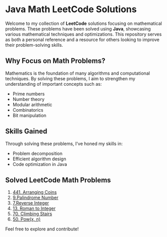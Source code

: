 <!-- Introduction Section -->
<h1>Java Math LeetCode Solutions</h1>

<p>
Welcome to my collection of <strong>LeetCode</strong> solutions focusing on mathematical problems. These problems have been solved using <strong>Java</strong>, showcasing various mathematical techniques and optimizations. This repository serves as both a personal reference and a resource for others looking to improve their problem-solving skills.
</p>

<h2>Why Focus on Math Problems?</h2>
<p>
Mathematics is the foundation of many algorithms and computational techniques. By solving these problems, I aim to strengthen my understanding of important concepts such as:
<ul>
  <li>Prime numbers</li>
  <li>Number theory</li>
  <li>Modular arithmetic</li>
  <li>Combinatorics</li>
  <li>Bit manipulation</li>
</ul>
</p>

<h2>Skills Gained</h2>
<p>
Through solving these problems, I've honed my skills in:
<ul>
  <li>Problem decomposition</li>
  <li>Efficient algorithm design</li>
  <li>Code optimization in Java</li>
</ul>
</p>

<!-- You can now start listing your LeetCode math problems -->
<h2>Solved LeetCode Math Problems</h2>
<ol>
  <li><a href="https://leetcode.com/problems/arranging-coins/">441. Arranging Coins
</a></li>
  <li><a href="https://leetcode.com/problems/palindrome-number/">9.Palindrome Number</a></li>
  <li><a href="https://leetcode.com/problems/reverse-integer/">7.Reverse Integer</a></li>
  <li><a href="https://leetcode.com/problems/roman-to-integer/">13. Roman to Integer</a></li>
  <li><a href="https://leetcode.com/problems/climbing-stairs/">70. Climbing Stairs</a></li>
  <li><a href="https://leetcode.com/problems/powx-n/">50. Pow(x, n)</a></li>
 
 
  <!-- Add more problem links as needed -->
</ol>

<p>Feel free to explore and contribute!</p>
